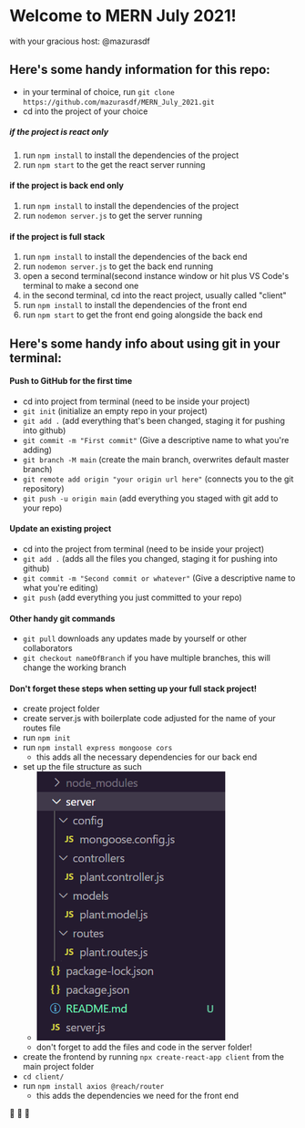 # Welcome to MERN July 2021!
with your gracious host: @mazurasdf

## Here's some handy information for this repo:
* in your terminal of choice, run `git clone https://github.com/mazurasdf/MERN_July_2021.git`
* cd into the project of your choice
##### if the project is react only
1. run `npm install` to install the dependencies of the project
2. run `npm start` to the get the react server running
#### if the project is back end only
1. run `npm install` to install the dependencies of the project
2. run `nodemon server.js` to get the server running
#### if the project is full stack
1. run `npm install` to install the dependencies of the back end
2. run `nodemon server.js` to get the back end running
3. open a second terminal(second instance window or hit plus VS Code's terminal to make a second one
4. in the second terminal, cd into the react project, usually called "client"
5. run `npm install` to install the dependencies of the front end
6. run `npm start` to get the front end going alongside the back end

## Here's some handy info about using git in your terminal:

#### Push to GitHub for the first time
* cd into project from terminal (need to be inside your project)
* `git init` (initialize an empty repo in your project)
* `git add .` (add everything that's been changed, staging it for pushing into github)
* `git commit -m "First commit"` (Give a descriptive name to what you're adding)
* `git branch -M main` (create the main branch, overwrites default master branch)
* `git remote add origin "your origin url here"` (connects you to the git repository)
* `git push -u origin main` (add everything you staged with git add to your repo)

#### Update an existing project
* cd into the project from terminal (need to be inside your project)
* `git add .` (adds all the files you changed, staging it for pushing into github)
* `git commit -m "Second commit or whatever"` (Give a descriptive name to what you're editing)
* `git push` (add everything you just committed to your repo)

#### Other handy git commands
* `git pull` downloads any updates made by yourself or other collaborators
* `git checkout nameOfBranch` if you have multiple branches, this will change the working branch

#### Don't forget these steps when setting up your full stack project!
* create project folder
* create server.js with boilerplate code adjusted for the name of your routes file
* run `npm init`
* run `npm install express mongoose cors`
    * this adds all the necessary dependencies for our back end
* set up the file structure as such
    * ![back end structure](https://github.com/NicholeKing/MERN_Nov2020/blob/main/full-stack-lecture/img/backend_structure.PNG?raw=true)
    * don't forget to add the files and code in the server folder!
* create the frontend by running `npx create-react-app client` from the main project folder
* `cd client/`
* run `npm install axios @reach/router`
    * this adds the dependencies we need for the front end

:broccoli: :broccoli: :broccoli:

